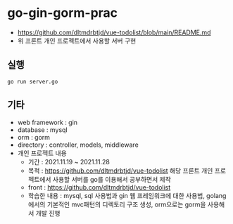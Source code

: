 # go-gin-gorm-prac
- https://github.com/dltmdrbtjd/vue-todolist/blob/main/README.md 
- 위 프론트 개인 프로젝트에서 사용할 서버 구현

## 실행
```
go run server.go
```

## 기타
- web framework : gin
- database : mysql
- orm : gorm
- directory : controller, models, middleware
- 개인 프로젝트 내용
  - 기간 : 2021.11.19 ~ 2021.11.28
  - 목적 : https://github.com/dltmdrbtjd/vue-todolist 해당 프론트 개인 프로젝트에서 사용할 서버를 go를 이용해서 공부하면서 제작
  - front : https://github.com/dltmdrbtjd/vue-todolist
  - 학습한 내용 : mysql, sql 사용법과 gin 웹 프레임워크에 대한 사용법, golang에서의 기본적인 mvc패턴의 디렉토리 구조 생성, orm으로는 gorm을 사용해서 개발 진행
